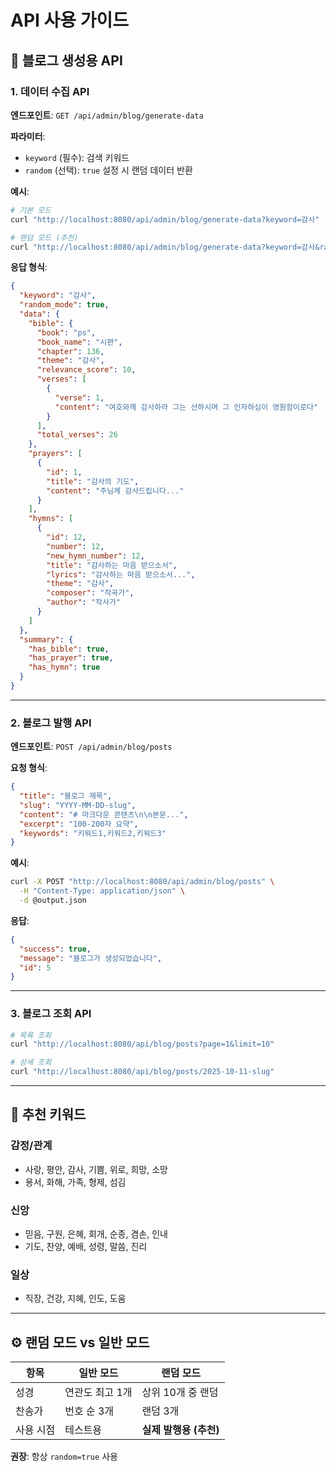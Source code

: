 # API 사용 가이드

## 📡 블로그 생성용 API

### 1. 데이터 수집 API

**엔드포인트**: `GET /api/admin/blog/generate-data`

**파라미터**:
- `keyword` (필수): 검색 키워드
- `random` (선택): `true` 설정 시 랜덤 데이터 반환

**예시**:
```bash
# 기본 모드
curl "http://localhost:8080/api/admin/blog/generate-data?keyword=감사"

# 랜덤 모드 (추천)
curl "http://localhost:8080/api/admin/blog/generate-data?keyword=감사&random=true"
```

**응답 형식**:
```json
{
  "keyword": "감사",
  "random_mode": true,
  "data": {
    "bible": {
      "book": "ps",
      "book_name": "시편",
      "chapter": 136,
      "theme": "감사",
      "relevance_score": 10,
      "verses": [
        {
          "verse": 1,
          "content": "여호와께 감사하라 그는 선하시며 그 인자하심이 영원함이로다"
        }
      ],
      "total_verses": 26
    },
    "prayers": [
      {
        "id": 1,
        "title": "감사의 기도",
        "content": "주님께 감사드립니다..."
      }
    ],
    "hymns": [
      {
        "id": 12,
        "number": 12,
        "new_hymn_number": 12,
        "title": "감사하는 마음 받으소서",
        "lyrics": "감사하는 마음 받으소서...",
        "theme": "감사",
        "composer": "작곡가",
        "author": "작사가"
      }
    ]
  },
  "summary": {
    "has_bible": true,
    "has_prayer": true,
    "has_hymn": true
  }
}
```

---

### 2. 블로그 발행 API

**엔드포인트**: `POST /api/admin/blog/posts`

**요청 형식**:
```json
{
  "title": "블로그 제목",
  "slug": "YYYY-MM-DD-slug",
  "content": "# 마크다운 콘텐츠\n\n본문...",
  "excerpt": "100-200자 요약",
  "keywords": "키워드1,키워드2,키워드3"
}
```

**예시**:
```bash
curl -X POST "http://localhost:8080/api/admin/blog/posts" \
  -H "Content-Type: application/json" \
  -d @output.json
```

**응답**:
```json
{
  "success": true,
  "message": "블로그가 생성되었습니다",
  "id": 5
}
```

---

### 3. 블로그 조회 API

```bash
# 목록 조회
curl "http://localhost:8080/api/blog/posts?page=1&limit=10"

# 상세 조회
curl "http://localhost:8080/api/blog/posts/2025-10-11-slug"
```

---

## 🎯 추천 키워드

### 감정/관계
- 사랑, 평안, 감사, 기쁨, 위로, 희망, 소망
- 용서, 화해, 가족, 형제, 섬김

### 신앙
- 믿음, 구원, 은혜, 회개, 순종, 겸손, 인내
- 기도, 찬양, 예배, 성령, 말씀, 진리

### 일상
- 직장, 건강, 지혜, 인도, 도움

---

## ⚙️ 랜덤 모드 vs 일반 모드

| 항목 | 일반 모드 | 랜덤 모드 |
|------|----------|----------|
| 성경 | 연관도 최고 1개 | 상위 10개 중 랜덤 |
| 찬송가 | 번호 순 3개 | 랜덤 3개 |
| 사용 시점 | 테스트용 | **실제 발행용 (추천)** |

**권장**: 항상 `random=true` 사용
